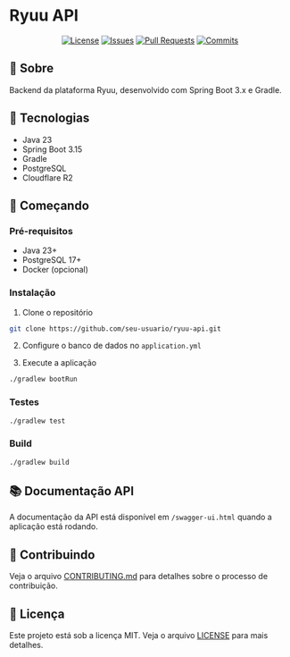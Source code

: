# Ryuu API

<div align="center">


[![License](https://img.shields.io/github/license/devgugga/Ryuu-Api)](LICENSE)
[![Issues](https://img.shields.io/github/issues/devgugga/Ryuu-Api)](https://github.com/devgugga/Ryuu-Api)
[![Pull Requests](https://img.shields.io/github/issues-pr/devgugga/Ryuu-Api)](https://github.com/devgugga/Ryuu-Api/pulls)
[![Commits](https://img.shields.io/github/commit-activity/m/devgugga/Ryuu-Api)](https://github.com/devgugga/Ryuu-Api/commits)


</div>

## 📖 Sobre

Backend da plataforma Ryuu, desenvolvido com Spring Boot 3.x e Gradle.

## 🚀 Tecnologias

- Java 23
- Spring Boot 3.15
- Gradle
- PostgreSQL
- Cloudflare R2

## 🌟 Começando

### Pré-requisitos

- Java 23+
- PostgreSQL 17+
- Docker (opcional)

### Instalação

1. Clone o repositório

```bash
git clone https://github.com/seu-usuario/ryuu-api.git
```

2. Configure o banco de dados no `application.yml`

3. Execute a aplicação

```bash
./gradlew bootRun
```

### Testes

```bash
./gradlew test
```

### Build

```bash
./gradlew build
```

## 📚 Documentação API

A documentação da API está disponível em `/swagger-ui.html` quando a aplicação está rodando.

## 🤝 Contribuindo

Veja o arquivo [CONTRIBUTING.md](CONTRIBUTING.md) para detalhes sobre o processo de contribuição.

## 📝 Licença

Este projeto está sob a licença MIT. Veja o arquivo [LICENSE](LICENSE) para mais detalhes.

